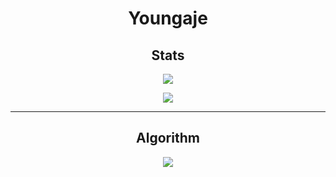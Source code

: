 <div align='center'>

# Youngaje

## Stats

![](https://github-readme-stats.vercel.app/api?username=hwangyoungjae&show_icons=true&theme=swift)

![](https://github-readme-stats.vercel.app/api/top-langs/?username=hwangyoungjae&layout=compact&theme=swift)

---

## Algorithm
![](https://leetcard.jacoblin.cool/dudwo56)

</div>



